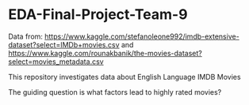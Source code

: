# EDA-Final-Project-Team-9

Data from: https://www.kaggle.com/stefanoleone992/imdb-extensive-dataset?select=IMDb+movies.csv
and https://www.kaggle.com/rounakbanik/the-movies-dataset?select=movies_metadata.csv

This repository investigates data about English Language IMDB Movies

The guiding question is what factors lead to highly rated movies?
